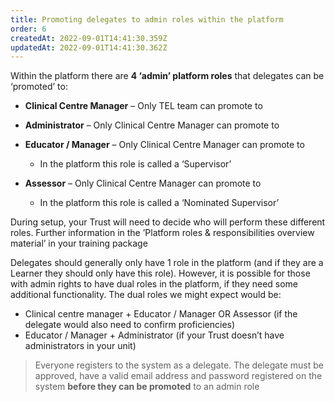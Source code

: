 ```yaml
---
title: Promoting delegates to admin roles within the platform
order: 6
createdAt: 2022-09-01T14:41:30.359Z
updatedAt: 2022-09-01T14:41:30.362Z
---
```

Within the platform there are **4 ‘admin’ platform roles** that delegates can be ‘promoted’ to:​

* **Clinical Centre Manager** – Only TEL team can promote to​
* **Administrator** – Only Clinical Centre Manager can promote to​
* **Educator / Manager** – Only Clinical Centre Manager can promote to​

  * In the platform this role is called a ‘Supervisor’ ​
* **Assessor** – Only Clinical Centre Manager can promote to​

  * In the platform this role is called a ‘Nominated Supervisor’ ​

During setup, your Trust will need to decide who will perform these different roles. Further information in the ’Platform roles & responsibilities overview material’ in your training package​

Delegates should generally only have 1 role in the platform (and if they are a Learner they should only have this role). However, it is possible for those with admin rights to have dual roles in the platform, if they need some additional functionality. The dual roles we might expect would be:​

* Clinical centre manager + Educator / Manager OR Assessor (if the delegate would also need to confirm proficiencies)​
* Educator / Manager + Administrator (if your Trust doesn’t have administrators in your unit)

> Everyone registers to the system as a delegate. The delegate must be approved, have a valid email address and password registered on the system **before they can be promoted** to an admin role ​